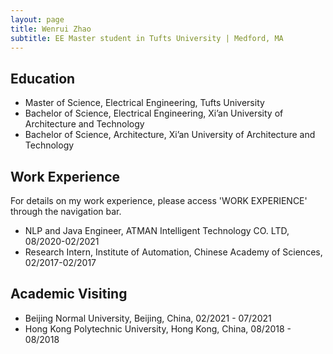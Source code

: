 ```yaml
---
layout: page
title: Wenrui Zhao
subtitle: EE Master student in Tufts University | Medford, MA
---
```


## Education

- Master of Science, Electrical Engineering, Tufts University
- Bachelor of Science, Electrical Engineering, Xi’an University of Architecture and Technology
- Bachelor of Science, Architecture, Xi’an University of Architecture and Technology

## Work Experience

For details on my work experience, please access 'WORK EXPERIENCE' through the navigation bar.

- NLP and Java Engineer, 
  ATMAN Intelligent Technology CO. LTD, 
  08/2020-02/2021
- Research Intern,
  Institute of Automation, Chinese Academy of Sciences,
  02/2017-02/2017

## Academic Visiting

- Beijing Normal University, Beijing, China, 02/2021 - 07/2021
- Hong Kong Polytechnic University, Hong Kong, China, 08/2018 - 08/2018






